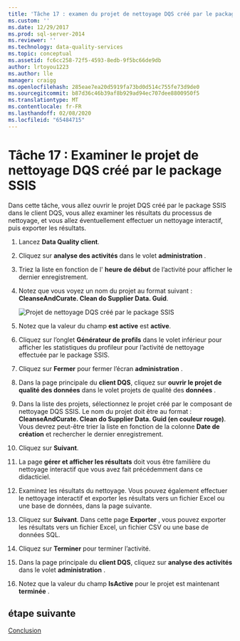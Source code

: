 ```yaml
---
title: 'Tâche 17 : examen du projet de nettoyage DQS créé par le package SSIS | Microsoft Docs'
ms.custom: ''
ms.date: 12/29/2017
ms.prod: sql-server-2014
ms.reviewer: ''
ms.technology: data-quality-services
ms.topic: conceptual
ms.assetid: fc6cc258-72f5-4593-8edb-9f5bc66de9db
author: lrtoyou1223
ms.author: lle
manager: craigg
ms.openlocfilehash: 285eae7ea20d5919fa73bd0d514c755fe73d9de0
ms.sourcegitcommit: b87d36c46b39af8b929ad94ec707dee8800950f5
ms.translationtype: MT
ms.contentlocale: fr-FR
ms.lasthandoff: 02/08/2020
ms.locfileid: "65484715"
---
```

# <a name="task-17-reviewing-dqs-cleansing-project-created-by-the-ssis-package"></a>Tâche 17 : Examiner le projet de nettoyage DQS créé par le package SSIS
  Dans cette tâche, vous allez ouvrir le projet DQS créé par le package SSIS dans le client DQS, vous allez examiner les résultats du processus de nettoyage, et vous allez éventuellement effectuer un nettoyage interactif, puis exporter les résultats.  
  
1.  Lancez **Data Quality client**.  
  
2.  Cliquez sur **analyse des activités** dans le volet **administration** .  
  
3.  Triez la liste en fonction de l' **heure de début** de l’activité pour afficher le dernier enregistrement.  
  
4.  Notez que vous voyez un nom du projet au format suivant : **CleanseAndCurate. Clean do Supplier Data. Guid**.  
  
     ![Projet de nettoyage DQS créé par le package SSIS](../../2014/tutorials/media/et-reviewingdqscpcreatedbythessispackage.jpg "Projet de nettoyage DQS créé par le package SSIS")  
  
5.  Notez que la valeur du champ **est active** est **active**.  
  
6.  Cliquez sur l’onglet **Générateur de profils** dans le volet inférieur pour afficher les statistiques du profileur pour l’activité de nettoyage effectuée par le package SSIS.  
  
7.  Cliquez sur **Fermer** pour fermer l’écran **administration** .  
  
8.  Dans la page principale du **client DQS**, cliquez sur **ouvrir le projet de qualité des données** dans le volet projets de qualité des **données** .  
  
9. Dans la liste des projets, sélectionnez le projet créé par le composant de nettoyage DQS SSIS. Le nom du projet doit être au format : **CleanseAndCurate. Clean do Supplier Data. Guid (en couleur rouge)**. Vous devrez peut-être trier la liste en fonction de la colonne **Date de création** et rechercher le dernier enregistrement.  
  
10. Cliquez sur **Suivant**.  
  
11. La page **gérer et afficher les résultats** doit vous être familière du nettoyage interactif que vous avez fait précédemment dans ce didacticiel.  
  
12. Examinez les résultats du nettoyage. Vous pouvez également effectuer le nettoyage interactif et exporter les résultats vers un fichier Excel ou une base de données, dans la page suivante.  
  
13. Cliquez sur **Suivant**. Dans cette page **Exporter** , vous pouvez exporter les résultats vers un fichier Excel, un fichier CSV ou une base de données SQL.  
  
14. Cliquez sur **Terminer** pour terminer l’activité.  
  
15. Dans la page principale du **client DQS**, cliquez sur **analyse des activités** dans le volet **administration** .  
  
16. Notez que la valeur du champ **IsActive** pour le projet est maintenant **terminée** .  
  
## <a name="next-step"></a>étape suivante  
 [Conclusion](../../2014/tutorials/conclusion.md)  
  
  
